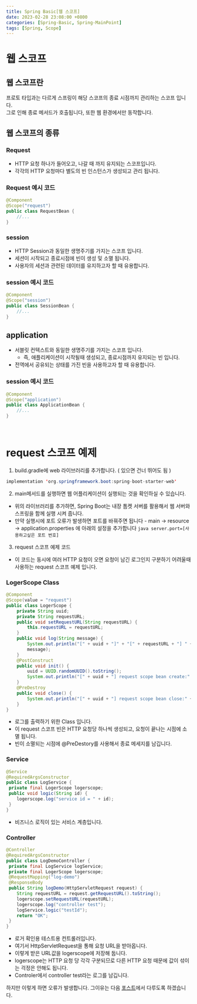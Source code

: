 ```yaml
---
title: Spring Basic[웹 스코프]
date: 2023-02-28 23:08:00 +0800
categories: [Spring-Basic, Spring-MainPoint]
tags: [Spring, Scope]
---
```


# 웹 스코프
## 웹 스코프란
프로토 타입과는 다르게 스프링이 해당 스코프의 종료 시점까지 관리하는 스코프 입니다.         
그로 인해 종료 메서드가 호출됩니다, 또한 웹 환경에서만 동작합니다.          

## 웹 스코프의 종류
### Request
- HTTP 요청 하나가 들어오고, 나갈 때 까지 유지되는 스코프입니다.
- 각각의 HTTP 요청마다 별도의 빈 인스턴스가 생성되고 관리 됩니다.
### Request 예시 코드
```java
@Component
@Scope("request")
public class RequestBean {
    //...
}
```

### session
- HTTP Session과 동일한 생명주기를 가지는 스코프 입니다.
- 세션이 시작되고 종료시점에 빈이 생성 및 소멸 됩니다.
- 사용자의 세션과 관련된 데이터를 유지하고자 할 때 유용합니다.
### session 예시 코드
```java
@Component
@Scope("session")
public class SessionBean {
    //...
}
```
        
## application
- 서블릿 컨텍스트와 동일한 생명주기를 가지는 스코프 입니다.
    - 즉, 애플리케이션이 시작될때 생성되고, 종료시점까지 유지되는 빈 입니다.
- 전역에서 공유되는 상태를 가진 빈을 사용하고자 할 때 유용합니다.
### session 예시 코드
```java
@Component
@Scope("application")
public class ApplicationBean {
    //...
}
```
<br/>

# request 스코프 예제
1. build.gradle에 web 라이브러리를 추가합니다. ( 있으면 건너 뛰어도 됨 )
```java
implementation 'org.springframework.boot:spring-boot-starter-web'
```
2. main메서드를 실행하면 웹 어플리케이션이 실행되는 것을 확인하실 수 있습니다.
- 위의 라이브러리를 추가하면, Spring Boot는 내장 톰켓 서버를 활용해서 웹 서버와 스프링을 함께 실행 시켜 줍니다.
- 만약 실행시에 포트 오류가 발생하면 포트를 바꿔주면 됩니다
        - main -> resource -> application.properties 에 아래의 설정을 추가합니다
        ```java
        server.port=[사용하고싶은 포트 번호]
        ```

3. request 스코프 예제 코드
- 이 코드는 동시에 여러 HTTP 요청이 오면 요청이 남긴 로그인지 구분하기 어려울때 사용하는 request 스코프 예제 입니다.
### LogerScope Class
```java
@Component
@Scope(value = "request")
public class LogerScope {
    private String uuid;
    private String requestURL;
    public void setRequestURL(String requestURL) {
        this.requestURL = requestURL;
    }
    public void log(String message) {
        System.out.println("[" + uuid + "]" + "[" + requestURL + "] " +
        message);
    }
    @PostConstruct
    public void init() {
        uuid = UUID.randomUUID().toString();
        System.out.println("[" + uuid + "] request scope bean create:" + this);
    }
    @PreDestroy
    public void close() {
        System.out.println("[" + uuid + "] request scope bean close:" + this);
    }
}
```
- 로그를 출력하기 위한 Class 입니다.
- 이 request 스코프 빈은 HTTP 요청당 하나씩 생성되고, 요청이 끝나는 시점에 소멸 됩니다.
- 빈이 소멸되는 시점에 @PreDestory를 사용해서 종료 메세지를 남깁니다.
### Service
```java
@Service
@RequiredArgsConstructor
public class LogService {
 private final LogerScope logerscope;
 public void logic(String id) {
    logerscope.log("service id = " + id);
 }
}
```
- 비즈니스 로직이 있는 서비스 계층입니다.
### Controller
```java
@Controller
@RequiredArgsConstructor
public class LogDemoController {
 private final LogService logService;
 private final LogerScope logerscope;
 @RequestMapping("log-demo")
 @ResponseBody
 public String logDemo(HttpServletRequest request) {
    String requestURL = request.getRequestURL().toString();
    logerscope.setRequestURL(requestURL);
    logerscope.log("controller test");
    logService.logic("testId");
    return "OK";
 }
}
```
- 로거 확인용 테스트용 컨트롤러입니다.
- 여기서 HttpServletRequest을 통해 요청 URL을 받아옵니다.
- 이렇게 받은 URL값을 logerscope에 저장해 둡니다.
- logerscope는 HTTP 요청 당 각각 구분되므로 다른 HTTP 요청 때문에 값이 섞이는 걱정은 안해도 됩니다.
- Controler에서 controller test라는 로그를 남깁니다.

하지만 이렇게 하면 오류가 발생합니다. 그이유는 다음 [포스트](https://ljw22222.github.io/posts/spring-basic-fifteen/)에서 다루도록 하겠습니다.
